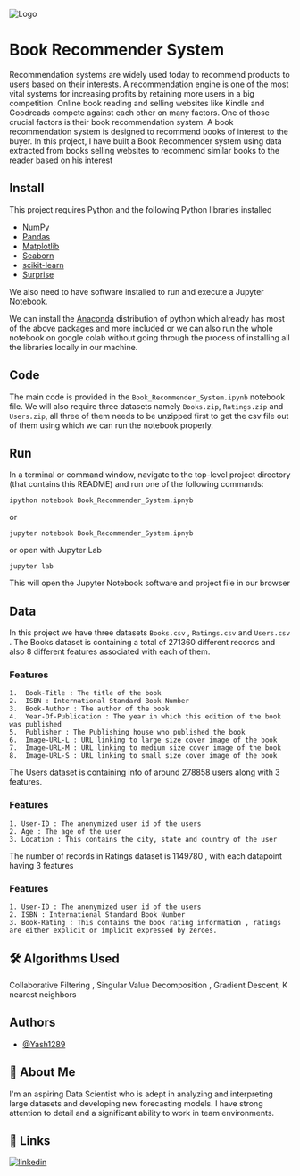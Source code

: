 
![Logo](https://www.transparentpng.com/thumb/book-png/G2ritw-book-opened-pages-transparent-image.png)


# Book Recommender System

Recommendation systems are widely used today to recommend products to users based on their interests. A recommendation engine is one of the most vital systems for increasing profits by retaining more users in a big competition. Online book reading and selling websites like Kindle and Goodreads compete against each other on many factors. One of those crucial factors is their book recommendation system. A book recommendation system is designed to recommend books of interest to the buyer. In this project, I have built a Book Recommender system using data extracted from books selling websites to recommend similar books to the reader based on his interest


## Install

This project requires Python and the following Python libraries installed

* [NumPy](https://numpy.org/)
* [Pandas](https://pandas.pydata.org/)
* [Matplotlib](https://matplotlib.org/)
* [Seaborn](https://seaborn.pydata.org/)
* [scikit-learn](https://scikit-learn.org/stable/)
* [Surprise](https://surpriselib.com/)

We also need to have software installed to run and execute a Jupyter Notebook.

We can install the [Anaconda](https://www.anaconda.com/) distribution of python
which already has most of the above packages and more included or we can also run the 
whole notebook on google colab without going through the process of installing all the
libraries locally in our machine.


## Code

The main code is provided in the `Book_Recommender_System.ipynb`
notebook file. We will also require three datasets namely `Books.zip`,
`Ratings.zip` and `Users.zip`, all three of them needs to be unzipped first 
to get the csv file out of them using which we can run the notebook properly.

## Run

In a terminal or command window, navigate to the top-level project directory (that contains this README) 
and run one of the following commands:

```
ipython notebook Book_Recommender_System.ipnyb
```
or
```
jupyter notebook Book_Recommender_System.ipnyb
```
or open with Jupyter Lab
```
jupyter lab
```
This will open the Jupyter Notebook software and project
file in our browser
## Data

In this project we have three datasets `Books.csv` , `Ratings.csv` and
`Users.csv` . The Books dataset is containing a total of 271360 different
records and also 8 different features associated with each of them.

### Features

    1.  Book-Title : The title of the book
    2.  ISBN : International Standard Book Number 
    3.  Book-Author : The author of the book
    4.  Year-Of-Publication : The year in which this edition of the book was published
    5.  Publisher : The Publishing house who published the book
    6.  Image-URL-L : URL linking to large size cover image of the book
    7.  Image-URL-M : URL linking to medium size cover image of the book
    8.  Image-URL-S : URL linking to small size cover image of the book

The Users dataset is containing info of around 278858 users along with 3 features.

### Features

    1. User-ID : The anonymized user id of the users
    2. Age : The age of the user
    3. Location : This contains the city, state and country of the user

The number of records in Ratings dataset is 1149780 , with each datapoint
having 3 features

### Features

    1. User-ID : The anonymized user id of the users
    2. ISBN : International Standard Book Number
    3. Book-Rating : This contains the book rating information , ratings are either explicit or implicit expressed by zeroes.


## 🛠 Algorithms Used
Collaborative Filtering , Singular Value Decomposition , Gradient Descent,
K nearest neighbors 
## Authors

- [@Yash1289](https://github.com/Yash1289)


## 🚀 About Me
I'm an aspiring Data Scientist who is adept in analyzing and interpreting large datasets and developing new forecasting models. I have strong attention to detail and a significant ability to work in team environments.


## 🔗 Links
[![linkedin](https://img.shields.io/badge/linkedin-0A66C2?style=for-the-badge&logo=linkedin&logoColor=white)](https://www.linkedin.com/in/shaurabh-pandey-69484921a/)


